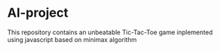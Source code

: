 # AI-project
This repository contains an unbeatable Tic-Tac-Toe game inplemented using javascript based on minimax algorithm
